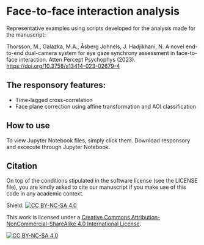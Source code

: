 # Face-to-face interaction analysis
Representative examples using scripts developed for the analysis made for the manuscript:

Thorsson, M., Galazka, M.A., Åsberg Johnels, J. Hadjikhani, N. A novel end-to-end dual-camera system for eye gaze synchrony assessment in face-to-face interaction. Atten Percept Psychophys (2023). https://doi.org/10.3758/s13414-023-02679-4


## The responsory features:
* Time-lagged cross-correlation
* Face plane correction using affine transformation and AOI classification

## How to use
To view Jupyter Notebook files, simply click them. Download responsory and excecute through Jupyter Notebook.

## Citation
On top of the conditions stipulated in the software license (see the LICENSE file), you are kindly asked to cite our manuscript if you make use of this code in any academic context.

Shield: [![CC BY-NC-SA 4.0][cc-by-nc-sa-shield]][cc-by-nc-sa]

This work is licensed under a
[Creative Commons Attribution-NonCommercial-ShareAlike 4.0 International License][cc-by-nc-sa].

[![CC BY-NC-SA 4.0][cc-by-nc-sa-image]][cc-by-nc-sa]

[cc-by-nc-sa]: http://creativecommons.org/licenses/by-nc-sa/4.0/
[cc-by-nc-sa-image]: https://licensebuttons.net/l/by-nc-sa/4.0/88x31.png
[cc-by-nc-sa-shield]: https://img.shields.io/badge/License-CC%20BY--NC--SA%204.0-lightgrey.svg
